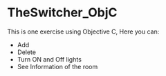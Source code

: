 # TheSwitcher_ObjC
This is one exercise using Objective C,
Here you can:
- Add
- Delete
- Turn ON and Off lights
- See Information of the room
